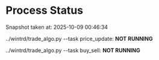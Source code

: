 # Process Status

Snapshot taken at: 2025-10-09 00:46:34

../wintrd/trade_algo.py --task price_update: **NOT RUNNING**

../wintrd/trade_algo.py --task buy_sell: **NOT RUNNING**

